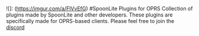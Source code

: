 ![]: (https://imgur.com/a/FlVvEfG)
#SpoonLite Plugins for OPRS
Collection of plugins made by SpoonLite and other developers. These plugins are specifically made for OPRS-based clients.
Please feel free to join the [discord](https://discord.gg/mZvA6My)
